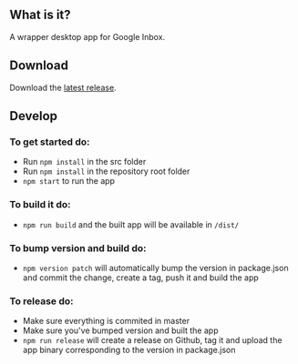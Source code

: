 ## What is it?
A wrapper desktop app for Google Inbox.

## Download
Download the [latest release](https://github.com/martinlissmyr/deskbox/releases/latest).

## Develop

### To get started do:  
* Run `npm install` in the src folder  
* Run `npm install` in the repository root folder  
* `npm start` to run the app

### To build it do:
* `npm run build`
and the built app will be available in `/dist/`

### To bump version and build do:
* `npm version patch`
will automatically bump the version in package.json and commit the change, create a tag, push it and build the app

### To release do:
* Make sure everything is commited in master
* Make sure you've bumped version and built the app
* `npm run release`
 will create a release on Github, tag it and upload the app binary corresponding to the version in package.json
